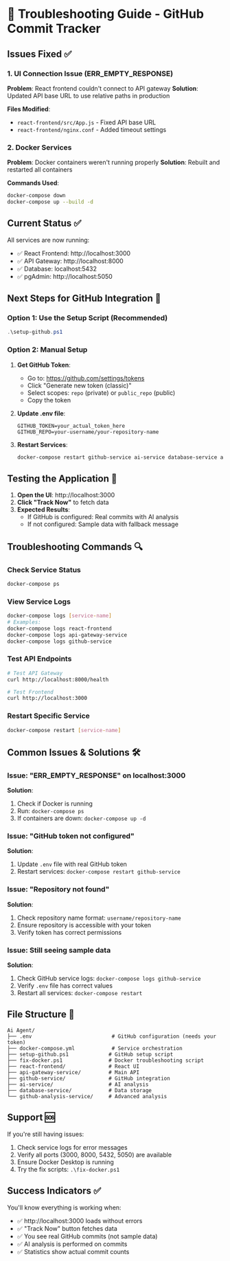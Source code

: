 # 🔧 Troubleshooting Guide - GitHub Commit Tracker

## Issues Fixed ✅

### 1. UI Connection Issue (ERR_EMPTY_RESPONSE)
**Problem**: React frontend couldn't connect to API gateway
**Solution**: Updated API base URL to use relative paths in production

**Files Modified**:
- `react-frontend/src/App.js` - Fixed API base URL
- `react-frontend/nginx.conf` - Added timeout settings

### 2. Docker Services
**Problem**: Docker containers weren't running properly
**Solution**: Rebuilt and restarted all containers

**Commands Used**:
```bash
docker-compose down
docker-compose up --build -d
```

## Current Status ✅

All services are now running:
- ✅ React Frontend: http://localhost:3000
- ✅ API Gateway: http://localhost:8000
- ✅ Database: localhost:5432
- ✅ pgAdmin: http://localhost:5050

## Next Steps for GitHub Integration 🚀

### Option 1: Use the Setup Script (Recommended)
```powershell
.\setup-github.ps1
```

### Option 2: Manual Setup

1. **Get GitHub Token**:
   - Go to: https://github.com/settings/tokens
   - Click "Generate new token (classic)"
   - Select scopes: `repo` (private) or `public_repo` (public)
   - Copy the token

2. **Update .env file**:
   ```env
   GITHUB_TOKEN=your_actual_token_here
   GITHUB_REPO=your-username/your-repository-name
   ```

3. **Restart Services**:
   ```bash
   docker-compose restart github-service ai-service database-service api-gateway-service react-frontend
   ```

## Testing the Application 🧪

1. **Open the UI**: http://localhost:3000
2. **Click "Track Now"** to fetch data
3. **Expected Results**:
   - If GitHub is configured: Real commits with AI analysis
   - If not configured: Sample data with fallback message

## Troubleshooting Commands 🔍

### Check Service Status
```bash
docker-compose ps
```

### View Service Logs
```bash
docker-compose logs [service-name]
# Examples:
docker-compose logs react-frontend
docker-compose logs api-gateway-service
docker-compose logs github-service
```

### Test API Endpoints
```bash
# Test API Gateway
curl http://localhost:8000/health

# Test Frontend
curl http://localhost:3000
```

### Restart Specific Service
```bash
docker-compose restart [service-name]
```

## Common Issues & Solutions 🛠️

### Issue: "ERR_EMPTY_RESPONSE" on localhost:3000
**Solution**: 
1. Check if Docker is running
2. Run: `docker-compose ps`
3. If containers are down: `docker-compose up -d`

### Issue: "GitHub token not configured"
**Solution**:
1. Update `.env` file with real GitHub token
2. Restart services: `docker-compose restart github-service`

### Issue: "Repository not found"
**Solution**:
1. Check repository name format: `username/repository-name`
2. Ensure repository is accessible with your token
3. Verify token has correct permissions

### Issue: Still seeing sample data
**Solution**:
1. Check GitHub service logs: `docker-compose logs github-service`
2. Verify `.env` file has correct values
3. Restart all services: `docker-compose restart`

## File Structure 📁

```
Ai Agent/
├── .env                          # GitHub configuration (needs your token)
├── docker-compose.yml            # Service orchestration
├── setup-github.ps1             # GitHub setup script
├── fix-docker.ps1               # Docker troubleshooting script
├── react-frontend/              # React UI
├── api-gateway-service/         # Main API
├── github-service/              # GitHub integration
├── ai-service/                  # AI analysis
├── database-service/            # Data storage
└── github-analysis-service/     # Advanced analysis
```

## Support 🆘

If you're still having issues:
1. Check service logs for error messages
2. Verify all ports (3000, 8000, 5432, 5050) are available
3. Ensure Docker Desktop is running
4. Try the fix scripts: `.\fix-docker.ps1`

## Success Indicators ✅

You'll know everything is working when:
- ✅ http://localhost:3000 loads without errors
- ✅ "Track Now" button fetches data
- ✅ You see real GitHub commits (not sample data)
- ✅ AI analysis is performed on commits
- ✅ Statistics show actual commit counts
